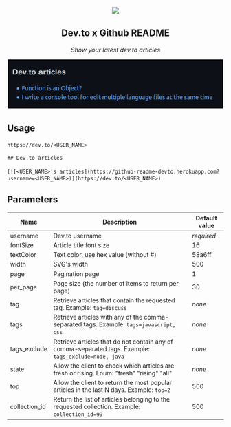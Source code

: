 <p align="center">
<img width="120px" src="https://dev-to-uploads.s3.amazonaws.com/uploads/logos/resized_logo_UQww2soKuUsjaOGNB38o.png" />
</p>

<p >
    <h2 align="center">Dev.to x Github README</h2>
    <p align="center">
<em >Show your latest dev.to articles</em>
</p>

<p align="center">
<img width="500px" src="https://raw.githubusercontent.com/lnquy065/github-readme-devto/main/readme/pic-1.png" />
</p>



## Usage

`https://dev.to/<USER_NAME>`

```
## Dev.to articles

[![<USER_NAME>'s articles](https://github-readme-devto.herokuapp.com?username=<USER_NAME>)](https://dev.to/<USER_NAME>)
```

## Parameters

| Name          | Description                                                                                           | Default value |
|---------------|-------------------------------------------------------------------------------------------------------|---------------|
| username      | Dev.to username                                                                                       | _required_    |
| fontSize      | Article title font size                                                                               | 16            |
| textColor     | Text color, use hex value (without #)                                                                 | 58a6ff        |
| width         | SVG's width                                                                                           | 500           |
| page          | Pagination page                                                                                       | 1             |
| per_page      | Page size (the number of items to return per page)                                                    | 30            |
| tag           | Retrieve articles that contain the requested tag. Example: `tag=discuss`                              | _none_        |
| tags          | Retrieve articles with any of the comma-separated tags. Example: `tags=javascript, css`               | _none_        |
| tags_exclude  | Retrieve articles that do not contain any of comma-separated tags. Example: `tags_exclude=node, java` | _none_        |
| state         | Allow the client to check which articles are fresh or rising. Enum: "fresh" "rising" "all"            | _none_        |
| top           | Allow the client to return the most popular articles in the last N days. Example: `top=2`             | 500           |
| collection_id | Return the list of articles belonging to the requested collection. Example: `collection_id=99`                          | 500           |

